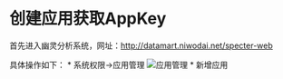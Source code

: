 # 创建应用获取AppKey
首先进入幽灵分析系统，网址：http://datamart.niwodai.net/specter-web

具体操作如下：
    * 系统权限->应用管理
    ![应用管理](spectersdk/spectersystem/应用管理.png)
    * 新增应用